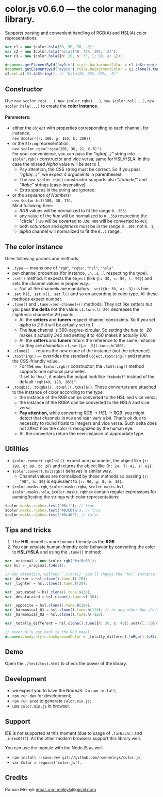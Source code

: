 # color.js v0.6.0 &mdash; the color managing library.

Supports parsing and convenient handling of RGB(A) and HSL(A) color representations.

```javascript
var c1 = new $color.hsla(30, 50, 70, .9);
var c2 = new $color.hsla('hsla(140, 75%, 30%, .2)');
var c3 = new $color.hsla({h: 20, s: 35, l: 90, a: 1});

document.getElementById('myDiv').style.backgroundColor = c1.toString();
document.getElementById('myDiv').style.backgroundColor = c1.clone().tune({l: -20}).toString(); // a bit lighter
c3.set.a(.5).toString(); // "hsla(20, 35%, 90%, .5)"
```
## Constructor

Use `new $color.rgb(...)`, `new $color.rgba(...)`, `new $color.hsl(...)`, `new $color.hsla(...)` to create the **color instance.**

#### Parameters:

* either the `Object` with properties corresponding to each channel, for instance,  
   `new $color({r: 100, g: 150, b: 300})`,
* or the `String` representation:  
   `new $color.rgba("rgba(200, 30, 21, 0.5)")`.  
   For your convenience, you can pass the _"rgba(...)"_ string into `$color.rgb()` constructor and vice versa; same for HSL/HSLA. In this case the missed _Alpha_ value will be set to _1_.
  * Pay attention, the CSS string must be correct. So if you pass _"rgba(...)"_, we expect _4 arguments_ in parentheses!
  * The `new $color.rgb()` constructor supports also _"#abcdef"_ and _"#abc"_ strings (case-insensitive).
  * Extra spaces in the string are ignored;
* or the _sequence of Numbers:_  
   `new $color.hsl(180, 30, 75)`.  
   Mind following here:
  * _RGB_ values will be normalized to fit the range `0..255`;
  * any value of the _hue_ will be normalized to `0..359` respecting the "circle" (`-30` will be coverted to `330`; `400` will be converted to `40`);
  * both _saturation_ and _lightness_ must be in the range `0..100`, not `0..1`;
  * _alpha_ channel will normalized to fit the `0..1` range.

## The color instance

Uses following params and methods:

* `.type` &mdash; means one of `"rgb"`, `"rgba"`, `"hsl"`, `"hsla"`.
* per-channel properties (for instance, `.h`, `.s`, `.l` respecting the type).
* `.set()` method. It expects the `Object` (like `{h: 30, s: 50, l: 90}`) and sets the channel values in proper way.
  * Not all the channels are mandatory: `.set({h: 30, a: .3})` is fine.
* `.set.h()`, `.set.s()`, `.set.l()` and so on according to color type. All these methods expect number.
* `.tune()` and `.tune.<per-channel>()` methods. They act like setters but you pass **the delta** not the value: `c1.tune.l(-20)` decreases the _Lightness_ channel in 20 points.
  * All the **setters** and **tuners** respect channel constraints. So if you set _alpha to 2.5_ it will be actually set to _1_.
  * The **hue** channel is 360-degree-circular. So setting the _hue to -20_ makes it actually _340_ and setting it to _460_ makes it actually _100_.
  * All the **setters** and **tuners** return the reference to the same instance so they are _chainable:_ `c1.set({a: .5}).tune.h(180)`.
* `.clone()` &mdash; returns the new clone of the instance (not the reference).
* `.toString()` &mdash; overrides the standard `Object.toString()` and returns the CSS-friendly value.
  * For the `new $color.rgb()` constructor, the `.toString()` method supports one optional parameter.  
   If set to `"hex"`, it makes the output look like `"#abcdef"` instead of the default `"rgb(49, 128, 200)"`.
* `.toRgb()`, `.toRgba()`, `.toHsl()`,`.toHsla()`. These converters are attached to the instance of color according to the type:
  * the instance of the RGB can be converted to the HSL and vice versa;
  * the instance of the RGBA can be converted to the HSLA and vice versa.
  * **Pay attention,** while converting _RGB &rarr; HSL &rarr; RGB'_ you might detect that channels in `RGB` and `RGB'` vary a bit. That's ok due to necessity to round floats to integers and vice versa. Such delta does not affect how the color is recognized by the human eye.
  * All the converters return the new instance of appropriate type.

## Utilities

* `$color.convert.rgb2hsl()`: expect one parameter, the object like `{r: 190, g: 89, b: 20}` and returns the object like `{h: 24, l: 41, s: 81}`.
* `$color.convert.hsl2rgb()` behaves in similar way.
  * Channel values are normalized by these methods so passing `{r: "90", b: 30}` is equivalent to `{r: 90, g: 0, b: 30}`.
* `$color.masks.rgb`, `$color.masks.rgba`, `$color.masks.hsl`, `$color.masks.hsla`, `$color.masks.rgbhex` contain regular expressions for parsing/testing the strings with color representations:  
```javascript
$color.masks.rgbhex.test('#8cf'); // true
$color.masks.rgbhex.test('#82CDfa'); // true
$color.masks.rgbhex.test('#8c40'); // false
```

## Tips and tricks

1. The **HSL** model is more human-friendly as the **RGB.**
2. You can emulate human-friendly color behavior by converting the color to **HSL/HSLA** and using the `.tune()` method:
```javascript
var _original = new $color.rgb('#af8c63');
var hsl = _original.toHsl();

// pay attention, without `.clone()` you'll change the `hsl` instance!
var _darker = hsl.clone().tune.l(-20);
var _lighter = hsl.clone().tune.l(20);

var _saturated = hsl.clone().tune.s(30);
var _desaturated = hsl.clone().tune.s(-30);

var _opposite = hsl.clone().tune.h(180);
var _harmonical_01 = hsl.clone().tune.h(120); // or any other hue shift
var _harmonical_02 = hsl.clone().tune.h(-120);

var _totally_different = hsl.clone().tune({h: 30, s: 40}).set({l: 50}); // the sequence might be continued

// eventually get back to the RGB model:
document.body.style.backgroundColor = _totally_different.toRgb().toString('hex'); // "#d5db24"
```

## Demo

Open the `./test/test.html` to check the power of the library.

## Development

* we expect you to have the NodeJS. Do `npm install`;
* `npm run dev` for development;
* `npm run prod` to generate `color.min.js`;
* use `color.min.js` in browser.

## Support

IE8 is not supported at this moment (due to usage of `.forEach()` and `.infexOf()`). All the other modern browsers support this library well.

You can use the module with the NodeJS as well.

* `npm install --save-dev git://github.com/rom-melnyk/color.js`;
* `var Color = require('color-js')`.


## Credits

Roman Melnyk <email.rom.melnyk@gmail.com>
